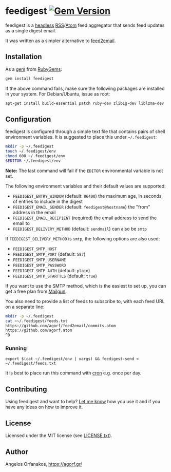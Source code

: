 # feedigest [![Gem Version](https://badge.fury.io/rb/feedigest.svg)](http://badge.fury.io/rb/feedigest)

feedigest is a [headless][] [RSS][]/[Atom][] feed aggregator that sends feed
updates as a single digest email.

It was written as a simpler alternative to [feed2email][].

[headless]: http://en.wikipedia.org/wiki/Headless_software
[RSS]: http://www.rssboard.org/rss-specification
[Atom]: https://tools.ietf.org/html/rfc4287
[feed2email]: https://github.com/agorf/feed2email

## Installation

As a [gem][] from [RubyGems][]:

~~~ sh
gem install feedigest
~~~

If the above command fails, make sure the following packages are installed in
your system. For Debian/Ubuntu, issue as root:

~~~ sh
apt-get install build-essential patch ruby-dev zlib1g-dev liblzma-dev
~~~

[gem]: http://rubygems.org/gems/feedigest
[RubyGems]: http://rubygems.org/

## Configuration

feedigest is configured through a simple text file that contains pairs of shell
environment variables. It is suggested to place this under `~/.feedigest`:

~~~ sh
mkdir -p ~/.feedigest
touch ~/.feedigest/env
chmod 600 ~/.feedigest/env
$EDITOR ~/.feedigest/env
~~~

**Note:** The last command will fail if the `EDITOR` environmental variable is
not set.

The following environment variables and their default values are supported:

* `FEEDIGEST_ENTRY_WINDOW` (default: `86400`) the maximum age, in seconds, of
  entries to include in the digest
* `FEEDIGEST_EMAIL_SENDER` (default: `feedigest@hostname`) the "from" address in
  the email
* `FEEDIGEST_EMAIL_RECIPIENT` (required) the email address to send the email to
* `FEEDIGEST_DELIVERY_METHOD` (default: `sendmail`) can also be `smtp`

If `FEEDIGEST_DELIVERY_METHOD` is `smtp`, the following options are also used:

* `FEEDIGEST_SMTP_HOST`
* `FEEDIGEST_SMTP_PORT` (default: `587`)
* `FEEDIGEST_SMTP_USERNAME`
* `FEEDIGEST_SMTP_PASSWORD`
* `FEEDIGEST_SMTP_AUTH` (default: `plain`)
* `FEEDIGEST_SMTP_STARTTLS` (default: `true`)

If you want to use the SMTP method, which is the easiest to set up, you can get
a free plan from [Mailgun][].

[Mailgun]: http://www.mailgun.com/

You also need to provide a list of feeds to subscribe to, with each feed URL on
a separate line:

~~~ sh
mkdir -p ~/.feedigest
cat >~/.feedigest/feeds.txt
https://github.com/agorf/feed2email/commits.atom
https://github.com/agorf.atom
^D
~~~

### Running

~~~
export $(cat ~/.feedigest/env | xargs) && feedigest-send < ~/.feedigest/feeds.txt
~~~

It is best to place run this command with [cron][] e.g. once per day.

[cron]: https://en.wikipedia.org/wiki/Cron

## Contributing

Using feedigest and want to help? [Let me know](https://agorf.gr/) how you use
it and if you have any ideas on how to improve it.

## License

Licensed under the MIT license (see [LICENSE.txt][license]).

[license]: https://github.com/agorf/feedigest/blob/master/LICENSE.txt

## Author

Angelos Orfanakos, <https://agorf.gr/>
